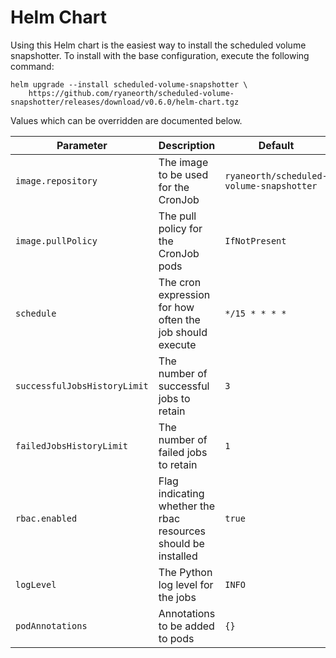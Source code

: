 # Helm Chart
Using this Helm chart is the easiest way to install the scheduled volume snapshotter. To install with the base configuration, execute the following command:

```
helm upgrade --install scheduled-volume-snapshotter \
	https://github.com/ryaneorth/scheduled-volume-snapshotter/releases/download/v0.6.0/helm-chart.tgz
```


Values which can be overridden are documented below.

| Parameter                     | Description                                                              | Default                                  |
| ----------------------------- | ------------------------------------------------------------------------ | ---------------------------------------- |
| `image.repository`            | The image to be used for the CronJob                                     | `ryaneorth/scheduled-volume-snapshotter` |
| `image.pullPolicy`            | The pull policy for the CronJob pods                                     | `IfNotPresent`                           |
| `schedule`                    | The cron expression for how often the job should execute                 | `*/15 * * * *`                           |
| `successfulJobsHistoryLimit`  | The number of successful jobs to retain                                  | `3`                                      |
| `failedJobsHistoryLimit`      | The number of failed jobs to retain                                      | `1`                                      |
| `rbac.enabled`                | Flag indicating whether the rbac resources should be installed           | `true`                                   |
| `logLevel`                    | The Python log level for the jobs                                        | `INFO`                                   |
| `podAnnotations`              | Annotations to be added to pods	                                       | `{}`                                     |
